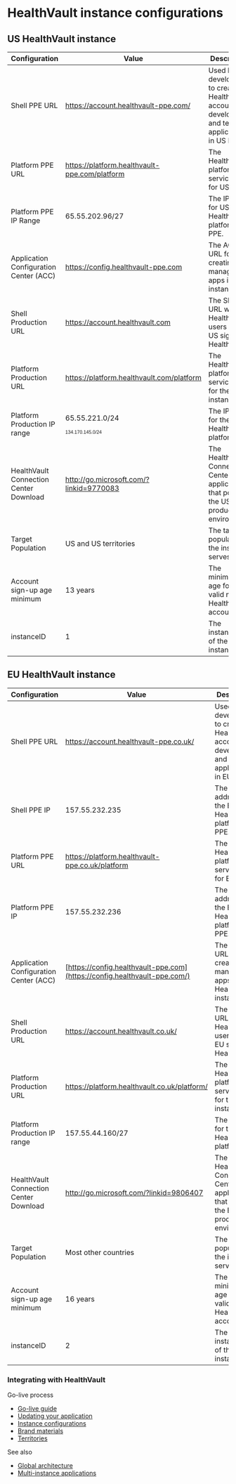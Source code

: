 HealthVault instance configurations
===================================

US HealthVault instance
-----------------------

<table>
<colgroup>
<col width="33%" />
<col width="33%" />
<col width="33%" />
</colgroup>
<thead>
<tr class="header">
<th>Configuration</th>
<th>Value</th>
<th>Description</th>
</tr>
</thead>
<tbody>
<tr class="odd">
<td>Shell PPE URL</td>
<td><a href="https://account.healthvault-ppe.com/" class="uri">https://account.healthvault-ppe.com/</a></td>
<td>Used by developers to create HealthVault accounts for developing and testing applications in US PPE.</td>
</tr>
<tr class="even">
<td>Platform PPE URL</td>
<td><a href="https://platform.healthvault-ppe.com/platform" class="uri">https://platform.healthvault-ppe.com/platform</a></td>
<td>The HealthVault platform service URL for US PPE.</td>
</tr>
<tr class="odd">
<td>Platform PPE IP Range</td>
<td>65.55.202.96/27</td>
<td>The IP range for US HealthVault platform PPE.</td>
</tr>
<tr class="even">
<td>Application Configuration Center (ACC)</td>
<td><a href="https://config.healthvault-ppe.com/">https://config.healthvault-ppe.com</a></td>
<td>The ACC URL for creating and managing apps in all instances</td>
</tr>
<tr class="odd">
<td>Shell Production URL</td>
<td><a href="https://account.healthvault.com/">https://account.healthvault.com</a></td>
<td>The Shell URL where HealthVault users in the US sign in to HealthVault.</td>
</tr>
<tr class="even">
<td>Platform Production URL</td>
<td><a href="https://platform.healthvault.com/platform" class="uri">https://platform.healthvault.com/platform</a></td>
<td>The HealthVault platform service URL for the US instance.</td>
</tr>
<tr class="odd">
<td>Platform Production IP range</td>
<td><p>65.55.221.0/24</p>
<p><span style="FONT-SIZE: 8pt; FONT-FAMILY: Verdana, sans-serif">134.170.145.0/24</span></p></td>
<td>The IP range for the US HealthVault platform.</td>
</tr>
<tr class="even">
<td>HealthVault Connection Center Download</td>
<td><a href="http://go.microsoft.com/?linkid=9770083" class="uri">http://go.microsoft.com/?linkid=9770083</a></td>
<td>The HealthVault Connection Center application that points to the US production environment.</td>
</tr>
<tr class="odd">
<td>Target Population</td>
<td>US and US territories</td>
<td>The target population the instance serves.</td>
</tr>
<tr class="even">
<td>Account sign-up age minimum</td>
<td>13 years</td>
<td>The minimum age for a valid new HealthVault account.</td>
</tr>
<tr class="odd">
<td>instanceID</td>
<td>1</td>
<td>The instanceID of the US instance.</td>
</tr>
</tbody>
</table>

EU HealthVault instance
-----------------------

| Configuration                          | Value                                                                     | Description                                                                                          |
|----------------------------------------|---------------------------------------------------------------------------|------------------------------------------------------------------------------------------------------|
| Shell PPE URL                          | <https://account.healthvault-ppe.co.uk/>                                  | Used by developers to create HealthVault accounts for developing and testing applications in EU PPE. |
| Shell PPE IP                           | 157.55.232.235                                                            | The IP address for the EU HealthVault platform PPE.                                                  |
| Platform PPE URL                       | <https://platform.healthvault-ppe.co.uk/platform>                         | The HealthVault platform service URL for EU PPE.                                                     |
| Platform PPE IP                        | 157.55.232.236                                                            | The IP address for the EU HealthVault platform PPE.                                                  |
| Application Configuration Center (ACC) | [https://config.healthvault-ppe.com](https://config.healthvault-ppe.com/) | The ACC URL for creating and managing apps in all HealthVault instances.                             |
| Shell Production URL                   | <https://account.healthvault.co.uk/>                                      | The Shell URL where HealthVault users in the EU sign in to HealthVault.                              |
| Platform Production URL                | <https://platform.healthvault.co.uk/platform/>                            | The HealthVault platform service URL for the EU instance.                                            |
| Platform Production IP range           | 157.55.44.160/27                                                          | The IP range for the EU HealthVault platform.                                                        |
| HealthVault Connection Center Download | <http://go.microsoft.com/?linkid=9806407>                                 | The HealthVault Connection Center application that points to the EU production environment.          |
| Target Population                      | Most other countries                                                      | The target population the instance serves.                                                           |
| Account sign-up age minimum            | 16 years                                                                  | The minimum age for a valid new HealthVault account.                                                 |
| instanceID                             | 2                                                                         | The instanceID of the EU instance.                                                                   |

<span id="singleColInThreeColLayout"></span>

### Integrating with HealthVault

Go-live process

-   <a href="go-live.md" id="RightRailLinkListSection_13991_16">Go-live guide</a>
-   <a href="updates.md" id="RightRailLinkListSection_13991_17">Updating your application</a>
-   <a href="configurations.md" id="RightRailLinkListSection_13991_23">Instance configurations</a>
-   <a href="brand-materials.md" id="RightRailLinkListSection_13991_19">Brand materials</a>
-   <a href="territories.md" id="RightRailLinkListSection_13991_18">Territories</a>

See also

-   <a href="global-architecture.md" id="RightRailLinkListSection_13991_21">Global architecture</a>
-   <a href="multi-instance-applications.md" id="RightRailLinkListSection_13991_22">Multi-instance applications</a>

